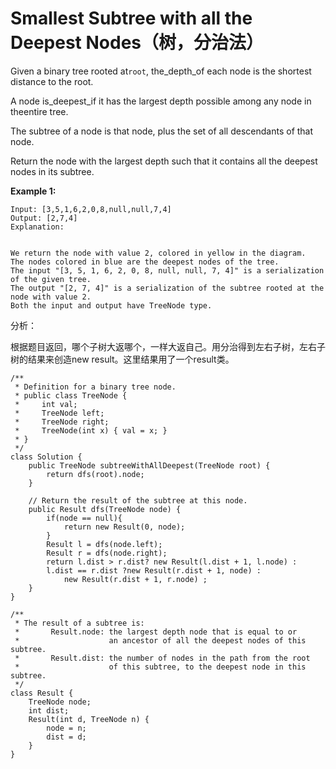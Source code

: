 # Smallest Subtree with all the Deepest Nodes（树，分治法）

Given a binary tree rooted at`root`, the\_depth\_of each node is the shortest distance to the root.

A node is\_deepest\_if it has the largest depth possible among any node in theentire tree.

The subtree of a node is that node, plus the set of all descendants of that node.

Return the node with the largest depth such that it contains all the deepest nodes in its subtree.

**Example 1:**

```text
Input: [3,5,1,6,2,0,8,null,null,7,4]
Output: [2,7,4]
Explanation:


We return the node with value 2, colored in yellow in the diagram.
The nodes colored in blue are the deepest nodes of the tree.
The input "[3, 5, 1, 6, 2, 0, 8, null, null, 7, 4]" is a serialization of the given tree.
The output "[2, 7, 4]" is a serialization of the subtree rooted at the node with value 2.
Both the input and output have TreeNode type.
```

分析：

根据题目返回，哪个子树大返哪个，一样大返自己。用分治得到左右子树，左右子树的结果来创造new result。这里结果用了一个result类。

```text
/**
 * Definition for a binary tree node.
 * public class TreeNode {
 *     int val;
 *     TreeNode left;
 *     TreeNode right;
 *     TreeNode(int x) { val = x; }
 * }
 */
class Solution {
    public TreeNode subtreeWithAllDeepest(TreeNode root) {
        return dfs(root).node;
    }

    // Return the result of the subtree at this node.
    public Result dfs(TreeNode node) {
        if(node == null){
            return new Result(0, node);
        }
        Result l = dfs(node.left);
        Result r = dfs(node.right);
        return l.dist > r.dist? new Result(l.dist + 1, l.node) : 
        l.dist == r.dist ?new Result(r.dist + 1, node) :
            new Result(r.dist + 1, r.node) ;
    }
}

/**
 * The result of a subtree is:
 *       Result.node: the largest depth node that is equal to or
 *                    an ancestor of all the deepest nodes of this subtree.
 *       Result.dist: the number of nodes in the path from the root
 *                    of this subtree, to the deepest node in this subtree.
 */
class Result {
    TreeNode node;
    int dist;
    Result(int d, TreeNode n) {
        node = n;
        dist = d;
    }
}
```

